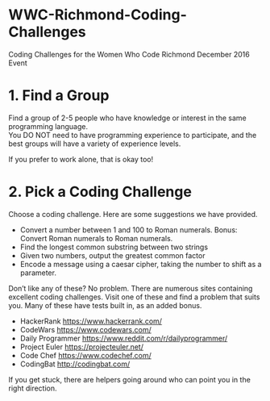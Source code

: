 # WWC-Richmond-Coding-Challenges
Coding Challenges for the Women Who Code Richmond December 2016 Event

# 1. Find a Group
Find a group of 2-5 people who have knowledge or interest in the same programming language.  
You DO NOT need to have programming experience to participate, and the best groups will have a variety of experience levels.

If you prefer to work alone, that is okay too!

# 2. Pick a Coding Challenge
Choose a coding challenge.  Here are some suggestions we have provided.

- Convert a number between 1 and 100 to Roman numerals. Bonus: Convert Roman numerals to Roman numerals.
- Find the longest common substring between two strings
- Given two numbers, output the greatest common factor
- Encode a message using a caesar cipher, taking the number to shift as a parameter.


Don’t like any of these? No problem. 
There are numerous sites containing excellent coding challenges. 
Visit one of these and find a problem that suits you. 
Many of these have tests built in, as an added bonus.


- HackerRank https://www.hackerrank.com/
- CodeWars https://www.codewars.com/
- Daily Programmer https://www.reddit.com/r/dailyprogrammer/ 
- Project Euler https://projecteuler.net/
- Code Chef https://www.codechef.com/ 
- CodingBat http://codingbat.com/

If you get stuck, there are helpers going around who can point you in the right direction.

